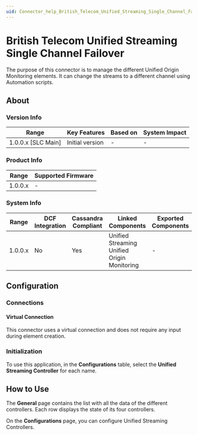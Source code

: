 ```yaml
---
uid: Connector_help_British_Telecom_Unified_Streaming_Single_Channel_Failover
---
```


# British Telecom Unified Streaming Single Channel Failover

The purpose of this connector is to manage the different Unified Origin Monitoring elements. It can change the streams to a different channel using Automation scripts.

## About

### Version Info

| Range                | Key Features     | Based on     | System Impact     |
|----------------------|------------------|--------------|-------------------|
| 1.0.0.x \[SLC Main\] | Initial version  | \-           | \-                |

### Product Info

| Range     | Supported Firmware     |
|-----------|------------------------|
| 1.0.0.x   | \-                     |

### System Info

| **Range** | **DCF Integration** | **Cassandra Compliant** | **Linked Components**                       | **Exported Components** |
|-----------|---------------------|-------------------------|---------------------------------------------|-------------------------|
| 1.0.0.x   | No                  | Yes                     | Unified Streaming Unified Origin Monitoring | \-                      |

## Configuration

### Connections

#### Virtual Connection

This connector uses a virtual connection and does not require any input during element creation.

### Initialization

To use this application, in the **Configurations** table, select the **Unified Streaming Controller** for each name.

## How to Use

The **General** page contains the list with all the data of the different controllers. Each row displays the state of its four controllers.

On the **Configurations** page, you can configure Unified Streaming Controllers.
